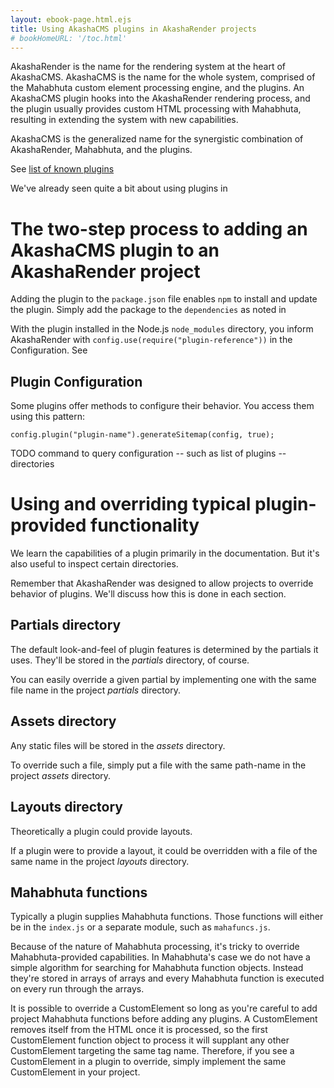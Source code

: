 ```yaml
---
layout: ebook-page.html.ejs
title: Using AkashaCMS plugins in AkashaRender projects
# bookHomeURL: '/toc.html'
---
```


AkashaRender is the name for the rendering system at the heart of AkashaCMS.   AkashaCMS is the name for the whole system, comprised of the Mahabhuta custom element processing engine, and the plugins.  An AkashaCMS plugin hooks into the AkashaRender rendering process, and the plugin usually provides custom HTML processing with Mahabhuta, resulting in extending the system with new capabilities.

AkashaCMS is the generalized name for the synergistic combination of AkashaRender, Mahabhuta, and the plugins.

See [list of known plugins](https://akashacms.com/new/plugins/index.html)

We've already seen quite a bit about using plugins in [](configuration.html)

# The two-step process to adding an AkashaCMS plugin to an AkashaRender project

Adding the plugin to the `package.json` file enables `npm` to install and update the plugin.  Simply add the package to the `dependencies` as noted in [](projects.html)

With the plugin installed in the Node.js `node_modules` directory, you inform AkashaRender with `config.use(require("plugin-reference"))` in the Configuration.  See [](configuration.html)

## Plugin Configuration

Some plugins offer methods to configure their behavior.  You access them using this pattern:

```
config.plugin("plugin-name").generateSitemap(config, true);
```

TODO command to query configuration -- such as list of plugins -- directories

# Using and overriding typical plugin-provided functionality

We learn the capabilities of a plugin primarily in the documentation.  But it's also useful to inspect certain directories.

Remember that AkashaRender was designed to allow projects to override behavior of plugins.  We'll discuss how this is done in each section.

## Partials directory

The default look-and-feel of plugin features is determined by the partials it uses.  They'll be stored in the _partials_ directory, of course.

You can easily override a given partial by implementing one with the same file name in the project _partials_ directory.

## Assets directory

Any static files will be stored in the _assets_ directory.

To override such a file, simply put a file with the same path-name in the project _assets_ directory.

## Layouts directory

Theoretically a plugin could provide layouts.

If a plugin were to provide a layout, it could be overridden with a file of the same name in the project _layouts_ directory.

## Mahabhuta functions

Typically a plugin supplies Mahabhuta functions.  Those functions will either be in the `index.js` or a separate module, such as `mahafuncs.js`.

Because of the nature of Mahabhuta processing, it's tricky to override Mahabhuta-provided capabilities.  In Mahabhuta's case we do not have a simple algorithm for searching for Mahabhuta function objects.  Instead they're stored in arrays of arrays and every Mahabhuta function is executed on every run through the arrays.

It is possible to override a CustomElement so long as you're careful to add project Mahabhuta functions before adding any plugins.  A CustomElement removes itself from the HTML once it is processed, so the first CustomElement function object to process it will supplant any other CustomElement targeting the same tag name.  Therefore, if you see a CustomElement in a plugin to override, simply implement the same CustomElement in your project.
